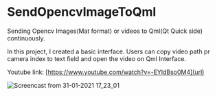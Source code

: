 # SendOpencvImageToQml
Sending Opencv Images(Mat format) or videos to Qml(Qt Quick side) continuously. 

In this project, I created a basic interface. Users can copy video path pr camera index to text field and open the video on Qml Interface. 

Youtube link: [https://www.youtube.com/watch?v=-EYldBso0M4](url)

![Screencast from 31-01-2021 17_23_01](https://user-images.githubusercontent.com/62008886/106387488-0a86c180-63eb-11eb-9df2-3fe63a7410d6.gif)
